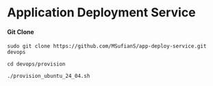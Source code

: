 # Application Deployment Service

#### Git Clone
```
sudo git clone https://github.com/MSufianS/app-deploy-service.git devops
```

```
cd devops/provision
```

```
./provision_ubuntu_24_04.sh
```